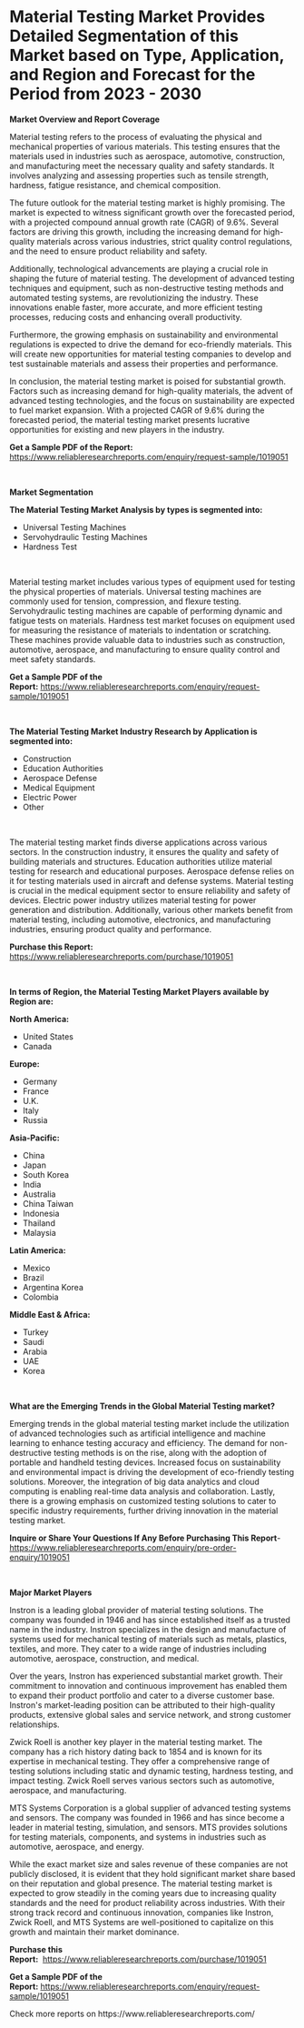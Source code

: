 <p><h1>Material Testing Market Provides Detailed Segmentation of this Market based on Type, Application, and Region and Forecast for the Period from 2023 - 2030</h1></p><p><strong>Market Overview and Report Coverage</strong></p>
<p><p>Material testing refers to the process of evaluating the physical and mechanical properties of various materials. This testing ensures that the materials used in industries such as aerospace, automotive, construction, and manufacturing meet the necessary quality and safety standards. It involves analyzing and assessing properties such as tensile strength, hardness, fatigue resistance, and chemical composition.</p><p>The future outlook for the material testing market is highly promising. The market is expected to witness significant growth over the forecasted period, with a projected compound annual growth rate (CAGR) of 9.6%. Several factors are driving this growth, including the increasing demand for high-quality materials across various industries, strict quality control regulations, and the need to ensure product reliability and safety.</p><p>Additionally, technological advancements are playing a crucial role in shaping the future of material testing. The development of advanced testing techniques and equipment, such as non-destructive testing methods and automated testing systems, are revolutionizing the industry. These innovations enable faster, more accurate, and more efficient testing processes, reducing costs and enhancing overall productivity.</p><p>Furthermore, the growing emphasis on sustainability and environmental regulations is expected to drive the demand for eco-friendly materials. This will create new opportunities for material testing companies to develop and test sustainable materials and assess their properties and performance.</p><p>In conclusion, the material testing market is poised for substantial growth. Factors such as increasing demand for high-quality materials, the advent of advanced testing technologies, and the focus on sustainability are expected to fuel market expansion. With a projected CAGR of 9.6% during the forecasted period, the material testing market presents lucrative opportunities for existing and new players in the industry.</p></p>
<p><strong>Get a Sample PDF of the Report:</strong> <a href="https://www.reliableresearchreports.com/enquiry/request-sample/1019051">https://www.reliableresearchreports.com/enquiry/request-sample/1019051</a></p>
<p>&nbsp;</p>
<p><strong>Market Segmentation</strong></p>
<p><strong>The Material Testing Market Analysis by types is segmented into:</strong></p>
<p><ul><li>Universal Testing Machines</li><li>Servohydraulic Testing Machines</li><li>Hardness Test</li></ul></p>
<p>&nbsp;</p>
<p><p>Material testing market includes various types of equipment used for testing the physical properties of materials. Universal testing machines are commonly used for tension, compression, and flexure testing. Servohydraulic testing machines are capable of performing dynamic and fatigue tests on materials. Hardness test market focuses on equipment used for measuring the resistance of materials to indentation or scratching. These machines provide valuable data to industries such as construction, automotive, aerospace, and manufacturing to ensure quality control and meet safety standards.</p></p>
<p><strong>Get a Sample PDF of the Report:</strong>&nbsp;<a href="https://www.reliableresearchreports.com/enquiry/request-sample/1019051">https://www.reliableresearchreports.com/enquiry/request-sample/1019051</a></p>
<p>&nbsp;</p>
<p><strong>The Material Testing Market Industry Research by Application is segmented into:</strong></p>
<p><ul><li>Construction</li><li>Education Authorities</li><li>Aerospace Defense</li><li>Medical Equipment</li><li>Electric Power</li><li>Other</li></ul></p>
<p>&nbsp;</p>
<p><p>The material testing market finds diverse applications across various sectors. In the construction industry, it ensures the quality and safety of building materials and structures. Education authorities utilize material testing for research and educational purposes. Aerospace defense relies on it for testing materials used in aircraft and defense systems. Material testing is crucial in the medical equipment sector to ensure reliability and safety of devices. Electric power industry utilizes material testing for power generation and distribution. Additionally, various other markets benefit from material testing, including automotive, electronics, and manufacturing industries, ensuring product quality and performance.</p></p>
<p><strong>Purchase this Report:</strong>&nbsp; <a href="https://www.reliableresearchreports.com/purchase/1019051">https://www.reliableresearchreports.com/purchase/1019051</a></p>
<p>&nbsp;</p>
<p><strong>In terms of Region, the Material Testing Market Players available by Region are:</strong></p>
<p>
    <p> <strong> North America: </strong>
        <ul>
            <li>United States</li>
            <li>Canada</li>
        </ul>
        </p> 
    <p> <strong> Europe: </strong>
        <ul>
            <li>Germany</li>
            <li>France</li>
            <li>U.K.</li>
            <li>Italy</li>
            <li>Russia</li>
        </ul>
        </p> 
    <p> <strong> Asia-Pacific: </strong>
        <ul>
            <li>China</li>
            <li>Japan</li>
            <li>South Korea</li>
            <li>India</li>
            <li>Australia</li>
            <li>China Taiwan</li>
            <li>Indonesia</li>
            <li>Thailand</li>
            <li>Malaysia</li>
        </ul>
        </p> 
    <p> <strong> Latin America: </strong>
        <ul>
            <li>Mexico</li>
            <li>Brazil</li>
            <li>Argentina Korea</li>
            <li>Colombia</li>
        </ul>
        </p> 
    <p> <strong> Middle East & Africa: </strong>
        <ul>
            <li>Turkey</li>
            <li>Saudi</li>
            <li>Arabia</li>
            <li>UAE</li>
            <li>Korea</li>
        </ul>
    </p>
    </p>
<p>&nbsp;</p>
<p><strong>What are the Emerging Trends in the Global Material Testing market?</strong></p>
<p><p>Emerging trends in the global material testing market include the utilization of advanced technologies such as artificial intelligence and machine learning to enhance testing accuracy and efficiency. The demand for non-destructive testing methods is on the rise, along with the adoption of portable and handheld testing devices. Increased focus on sustainability and environmental impact is driving the development of eco-friendly testing solutions. Moreover, the integration of big data analytics and cloud computing is enabling real-time data analysis and collaboration. Lastly, there is a growing emphasis on customized testing solutions to cater to specific industry requirements, further driving innovation in the material testing market.</p></p>
<p><strong>Inquire or Share Your Questions If Any Before Purchasing This Report</strong>- <a href="https://www.reliableresearchreports.com/enquiry/pre-order-enquiry/1019051">https://www.reliableresearchreports.com/enquiry/pre-order-enquiry/1019051</a></p>
<p>&nbsp;</p>
<p><strong>Major Market Players</strong></p>
<p><p>Instron is a leading global provider of material testing solutions. The company was founded in 1946 and has since established itself as a trusted name in the industry. Instron specializes in the design and manufacture of systems used for mechanical testing of materials such as metals, plastics, textiles, and more. They cater to a wide range of industries including automotive, aerospace, construction, and medical.</p><p>Over the years, Instron has experienced substantial market growth. Their commitment to innovation and continuous improvement has enabled them to expand their product portfolio and cater to a diverse customer base. Instron's market-leading position can be attributed to their high-quality products, extensive global sales and service network, and strong customer relationships.</p><p>Zwick Roell is another key player in the material testing market. The company has a rich history dating back to 1854 and is known for its expertise in mechanical testing. They offer a comprehensive range of testing solutions including static and dynamic testing, hardness testing, and impact testing. Zwick Roell serves various sectors such as automotive, aerospace, and manufacturing.</p><p>MTS Systems Corporation is a global supplier of advanced testing systems and sensors. The company was founded in 1966 and has since become a leader in material testing, simulation, and sensors. MTS provides solutions for testing materials, components, and systems in industries such as automotive, aerospace, and energy.</p><p>While the exact market size and sales revenue of these companies are not publicly disclosed, it is evident that they hold significant market share based on their reputation and global presence. The material testing market is expected to grow steadily in the coming years due to increasing quality standards and the need for product reliability across industries. With their strong track record and continuous innovation, companies like Instron, Zwick Roell, and MTS Systems are well-positioned to capitalize on this growth and maintain their market dominance.</p></p>
<p><strong>Purchase this Report:</strong>&nbsp;&nbsp;<a href="https://www.reliableresearchreports.com/purchase/1019051">https://www.reliableresearchreports.com/purchase/1019051</a></p>
<p></p>
<p><strong>Get a Sample PDF of the Report:</strong>&nbsp;<a href="https://www.reliableresearchreports.com/enquiry/request-sample/1019051">https://www.reliableresearchreports.com/enquiry/request-sample/1019051</a></p>
<p>Check more reports on https://www.reliableresearchreports.com/</p>